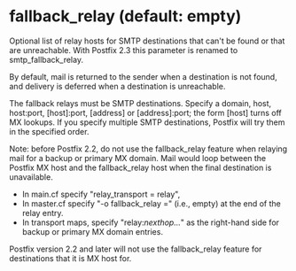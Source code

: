 # fallback_relay (default: empty)

Optional list of relay hosts for SMTP destinations that can't be
found or that are unreachable. With Postfix 2.3 this parameter
is renamed to smtp\_fallback\_relay. 



By default, mail is returned to the sender when a destination is
not found, and delivery is deferred when a destination is unreachable.



 The fallback relays must be SMTP destinations. Specify a domain,
host, host:port, [host]:port, [address] or [address]:port; the form
[host] turns off MX lookups. If you specify multiple SMTP
destinations, Postfix will try them in the specified order. 


 Note: before Postfix 2.2, do not use the fallback\_relay feature
when relaying mail
for a backup or primary MX domain. Mail would loop between the
Postfix MX host and the fallback\_relay host when the final destination
is unavailable. 


* In main.cf specify "relay\_transport = relay",
* In master.cf specify "-o fallback\_relay =" (i.e., empty) at
the end of the relay entry.
* In transport maps, specify "relay:*nexthop...*"
as the right-hand side for backup or primary MX domain entries.


 Postfix version 2.2 and later will not use the fallback\_relay feature
for destinations that it is MX host for.



